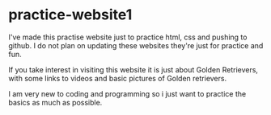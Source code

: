 # practice-website1

I've made this practise website just to practice html, css and pushing to github. I do not plan on updating these websites they're just for practice and fun.

If you take interest in visiting this website it is just about Golden Retrievers, with some links to videos and basic pictures of Golden retrievers.

I am very new to coding and programming so i just want to practice the basics as much as possible.

